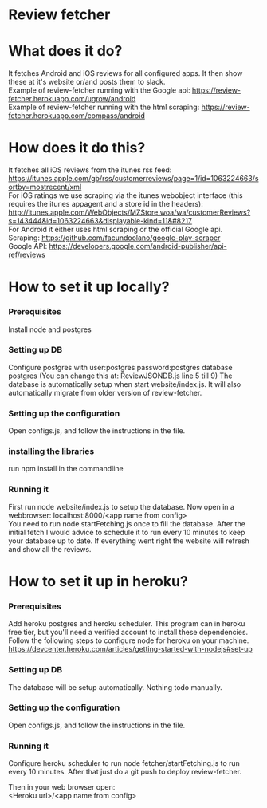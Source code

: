 Review fetcher
=========

What does it do?  
=========
It fetches Android and iOS reviews for all configured apps. It then show these at it's website or/and posts them to slack.</br>
Example of review-fetcher running with the Google api: https://review-fetcher.herokuapp.com/ugrow/android</br>
Example of review-fetcher running with the html scraping: https://review-fetcher.herokuapp.com/compass/android

How does it do this?  
=========
It fetches all iOS reviews from the itunes rss feed:
https://itunes.apple.com/gb/rss/customerreviews/page=1/id=1063224663/sortby=mostrecent/xml</br>
For iOS ratings we use scraping via the itunes webobject interface (this requires the itunes appagent and a store id in the headers):
http://itunes.apple.com/WebObjects/MZStore.woa/wa/customerReviews?s=143444&id=1063224663&displayable-kind=11&#8217</br>
For Android it either uses html scraping or the official Google api.</br>
Scraping: https://github.com/facundoolano/google-play-scraper</br>
Google API: https://developers.google.com/android-publisher/api-ref/reviews

How to set it up locally?  
=========

### Prerequisites
Install node and postgres

### Setting up DB
Configure postgres with user:postgres password:postgres database postgres (You can change this at: ReviewJSONDB.js line 5 till 9)
The database is automatically setup when start website/index.js. It will also automatically migrate from older version of review-fetcher.

### Setting up the configuration
Open configs.js, and follow the instructions in the file.

### installing the libraries
run npm install in the commandline

### Running it
First run node website/index.js to setup the database.
Now open in a webbrowser: localhost:8000/&lt;app name from config&gt;</br>
You need to run node startFetching.js once to fill the database. After the initial fetch I would advice to schedule it to run every 10 minutes to keep your database up to date. 
If everything went right the website will refresh and show all the reviews.

How to set it up in heroku?  
=========

### Prerequisites
Add heroku postgres and heroku scheduler. This program can in heroku free tier, but you'll need a verified account to install these dependencies.</br>
Follow the following steps to configure node for heroku on your machine.</br>
https://devcenter.heroku.com/articles/getting-started-with-nodejs#set-up

### Setting up DB
The database will be setup automatically. Nothing todo manually.

### Setting up the configuration
Open configs.js, and follow the instructions in the file.

### Running it
Configure heroku scheduler to run node fetcher/startFetching.js to run every 10 minutes.
After that just do a git push to deploy review-fetcher.

Then in your web browser open:</br>
&lt;Heroku url&gt;/&lt;app name from config&gt;</br>
